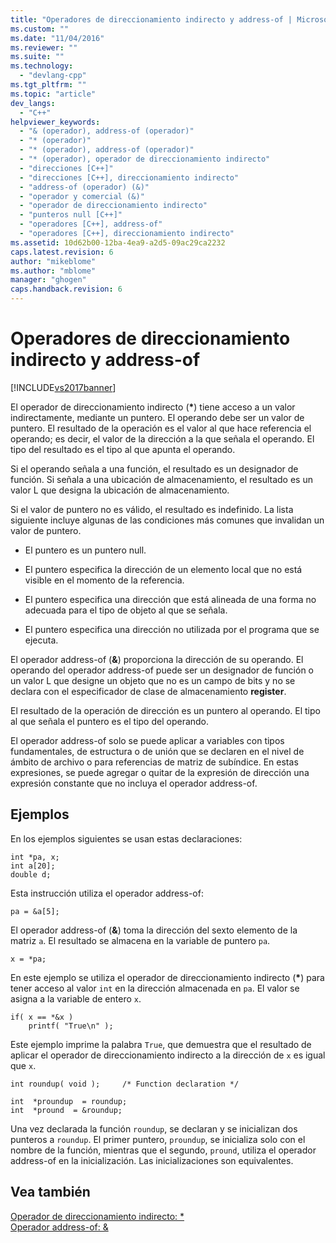 ```yaml
---
title: "Operadores de direccionamiento indirecto y address-of | Microsoft Docs"
ms.custom: ""
ms.date: "11/04/2016"
ms.reviewer: ""
ms.suite: ""
ms.technology: 
  - "devlang-cpp"
ms.tgt_pltfrm: ""
ms.topic: "article"
dev_langs: 
  - "C++"
helpviewer_keywords: 
  - "& (operador), address-of (operador)"
  - "* (operador)"
  - "* (operador), address-of (operador)"
  - "* (operador), operador de direccionamiento indirecto"
  - "direcciones [C++]"
  - "direcciones [C++], direccionamiento indirecto"
  - "address-of (operador) (&)"
  - "operador y comercial (&)"
  - "operador de direccionamiento indirecto"
  - "punteros null [C++]"
  - "operadores [C++], address-of"
  - "operadores [C++], direccionamiento indirecto"
ms.assetid: 10d62b00-12ba-4ea9-a2d5-09ac29ca2232
caps.latest.revision: 6
author: "mikeblome"
ms.author: "mblome"
manager: "ghogen"
caps.handback.revision: 6
---
```

# Operadores de direccionamiento indirecto y address-of
[!INCLUDE[vs2017banner](../assembler/inline/includes/vs2017banner.md)]

El operador de direccionamiento indirecto \(**\***\) tiene acceso a un valor indirectamente, mediante un puntero.  El operando debe ser un valor de puntero.  El resultado de la operación es el valor al que hace referencia el operando; es decir, el valor de la dirección a la que señala el operando.  El tipo del resultado es el tipo al que apunta el operando.  
  
 Si el operando señala a una función, el resultado es un designador de función.  Si señala a una ubicación de almacenamiento, el resultado es un valor L que designa la ubicación de almacenamiento.  
  
 Si el valor de puntero no es válido, el resultado es indefinido.  La lista siguiente incluye algunas de las condiciones más comunes que invalidan un valor de puntero.  
  
-   El puntero es un puntero null.  
  
-   El puntero especifica la dirección de un elemento local que no está visible en el momento de la referencia.  
  
-   El puntero especifica una dirección que está alineada de una forma no adecuada para el tipo de objeto al que se señala.  
  
-   El puntero especifica una dirección no utilizada por el programa que se ejecuta.  
  
 El operador address\-of \(**&**\) proporciona la dirección de su operando.  El operando del operador address\-of puede ser un designador de función o un valor L que designe un objeto que no es un campo de bits y no se declara con el especificador de clase de almacenamiento **register**.  
  
 El resultado de la operación de dirección es un puntero al operando.  El tipo al que señala el puntero es el tipo del operando.  
  
 El operador address\-of solo se puede aplicar a variables con tipos fundamentales, de estructura o de unión que se declaren en el nivel de ámbito de archivo o para referencias de matriz de subíndice.  En estas expresiones, se puede agregar o quitar de la expresión de dirección una expresión constante que no incluya el operador address\-of.  
  
## Ejemplos  
 En los ejemplos siguientes se usan estas declaraciones:  
  
```  
int *pa, x;  
int a[20];  
double d;  
```  
  
 Esta instrucción utiliza el operador address\-of:  
  
```  
pa = &a[5];  
```  
  
 El operador address\-of \(**&**\) toma la dirección del sexto elemento de la matriz `a`.  El resultado se almacena en la variable de puntero `pa`.  
  
```  
x = *pa;  
```  
  
 En este ejemplo se utiliza el operador de direccionamiento indirecto \(**\***\) para tener acceso al valor `int` en la dirección almacenada en `pa`.  El valor se asigna a la variable de entero `x`.  
  
```  
if( x == *&x )  
    printf( "True\n" );  
```  
  
 Este ejemplo imprime la palabra `True`, que demuestra que el resultado de aplicar el operador de direccionamiento indirecto a la dirección de `x` es igual que `x`.  
  
```  
int roundup( void );     /* Function declaration */  
  
int  *proundup  = roundup;  
int  *pround  = &roundup;  
```  
  
 Una vez declarada la función `roundup`, se declaran y se inicializan dos punteros a `roundup`.  El primer puntero, `proundup`, se inicializa solo con el nombre de la función, mientras que el segundo, `pround`, utiliza el operador address\-of en la inicialización.  Las inicializaciones son equivalentes.  
  
## Vea también  
 [Operador de direccionamiento indirecto: \*](../cpp/indirection-operator-star.md)   
 [Operador address\-of: &](../cpp/address-of-operator-amp.md)